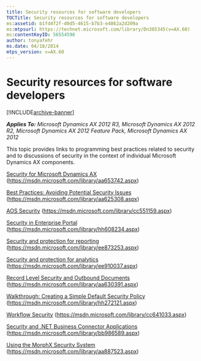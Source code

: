 ```yaml
---
title: Security resources for software developers
TOCTitle: Security resources for software developers
ms:assetid: b1fd4f2f-d0d5-4615-b7b3-e4862a2d209a
ms:mtpsurl: https://technet.microsoft.com/library/Dn385345(v=AX.60)
ms:contentKeyID: 56554598
author: tonyafehr
ms.date: 04/18/2014
mtps_version: v=AX.60
---
```


# Security resources for software developers 


[!INCLUDE[archive-banner](includes/archive-banner.md)]


_**Applies To:** Microsoft Dynamics AX 2012 R3, Microsoft Dynamics AX 2012 R2, Microsoft Dynamics AX 2012 Feature Pack, Microsoft Dynamics AX 2012_

This topic provides links to programming best practices related to security and to discussions of security in the context of individual Microsoft Dynamics AX components.

[Security for Microsoft Dynamics AX](https://technet.microsoft.com/library/aa653742\(v=ax.60\)) (https://msdn.microsoft.com/library/aa653742.aspx)

[Best Practices: Avoiding Potential Security Issues](https://technet.microsoft.com/library/aa625308\(v=ax.60\)) (https://msdn.microsoft.com/library/aa625308.aspx)

[AOS Security](https://technet.microsoft.com/library/cc551159\(v=ax.60\)) (https://msdn.microsoft.com/library/cc551159.aspx)

[Security in Enterprise Portal](https://technet.microsoft.com/library/hh608234\(v=ax.60\)) (https://msdn.microsoft.com/library/hh608234.aspx)

[Security and protection for reporting](security-and-protection-for-reporting.md) (https://msdn.microsoft.com/library/ee873253.aspx)

[Security and protection for analytics](security-and-protection-for-analytics.md) (https://msdn.microsoft.com/library/ee910037.aspx)

[Record Level Security and Outbound Documents](record-level-security-and-outbound-documents.md) (https://msdn.microsoft.com/library/aa630391.aspx)

[Walkthrough: Creating a Simple Default Security Policy](https://technet.microsoft.com/library/hh272121\(v=ax.60\)) (https://msdn.microsoft.com/library/hh272121.aspx)

[Workflow Security](https://technet.microsoft.com/library/cc641033\(v=ax.60\)) (https://msdn.microsoft.com/library/cc641033.aspx)

[Security and .NET Business Connector Applications](https://technet.microsoft.com/library/bb986589\(v=ax.60\)) (https://msdn.microsoft.com/library/bb986589.aspx)

[Using the MorphX Security System](https://technet.microsoft.com/library/aa887523\(v=ax.60\)) (https://msdn.microsoft.com/library/aa887523.aspx)

  


